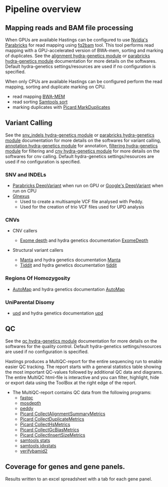 # Pipeline overview

## Mapping reads and BAM file processing
When GPUs are available Hastings can be configured to use [Nvidia's Parabricks](https://www.nvidia.com/en-gb/clara/parabricks/) for read mapping using [fq2bam](https://docs.nvidia.com/clara/parabricks/latest/documentation/tooldocs/man_fq2bam.html#man-fq2bam) tool. This tool performs read mapping with a GPU-accelerated version of BWA-mem, sorting and marking of duplicates. See the [alignment hydra-genetics module](https://hydra-genetics-alignment.readthedocs.io/en/latest/) or [parabricks hydra-genetics module](https://github.com/hydra-genetics/parabricks) documentation for more details on the softwares. Default hydra-genetics settings/resources are used if no configuration is specified.

When only CPUs are available Hastings can be configured perform the read mapping, sorting and duplicate marking on CPU.

- read mapping [BWA-MEM](https://github.com/lh3/bwa)
- read sorting [Samtools sort](https://www.htslib.org/doc/samtools-sort.html)
- marking duplicates with [Picard MarkDuplicates](https://broadinstitute.github.io/picard/command-line-overview.html#MarkDuplicates)

## Variant Calling
See the [snv_indels hydra-genetics module](https://hydra-genetics-snv-indels.readthedocs.io/en/latest/) or [parabricks hydra-genetics module](https://github.com/hydra-genetics/parabricks) documentation for more details on the softwares for variant calling, [annotation hydra-genetics module](https://hydra-genetics-annotation.readthedocs.io/en/latest/) for annotation, [filtering hydra-genetics module](https://hydra-genetics-filtering.readthedocs.io/en/latest/) for filtering and  [cnv hydra-genetics module](https://hydra-genetics-snv-indels.readthedocs.io/en/latest/) for more details on the softwares for cnv calling. Default hydra-genetics settings/resources are used if no configuration is specified.

### SNV and INDELs
- [Parabricks DeepVariant](https://docs.nvidia.com/clara/parabricks/latest/documentation/tooldocs/man_deepvariant.html#man-deepvariant) when run on GPU or [Google's DeepVariant](https://github.com/google/deepvariant) when run on CPU
- [Glnexus](https://github.com/dnanexus-rnd/GLnexus)
    - Used to create a multisample VCF file analysed with Peddy.
    - Used for the creation of trio VCF files used for UPD analysis

### CNVs
- CNV callers
    - [Exome depth](https://github.com/vplagnol/ExomeDepth) and hydra genetics documentation [ExomeDepth](https://hydra-genetics-cnv-sv.readthedocs.io/en/latest/softwares/#exomedepth)

- Structural variant callers
    - [Manta](https://github.com/Illumina/manta) and hydra genetics documentation [Manta](https://hydra-genetics-cnv-sv.readthedocs.io/en/latest/softwares/#manta)
    - [Tiddit](https://github.com/SciLifeLab/TIDDIT) and hydra genetics documentation [tiddit](https://hydra-genetics-cnv-sv.readthedocs.io/en/latest/softwares/#tiddit)

### Regions Of Homozygosity
- [AutoMap](https://github.com/mquinodo/AutoMap) and hydra genetics documentation [AutoMap](https://hydra-genetics-cnv-sv.readthedocs.io/en/latest/softwares/#automap)

### UniParental Disomy 
- [upd](https://github.com/bjhall/upd) and hydra genetics documentation [upd](https://hydra-genetics-cnv-sv.readthedocs.io/en/latest/softwares/#upd)

## QC
See the [qc hydra-genetics module](https://hydra-genetics-qc.readthedocs.io/en/latest/) documentation for more details on the softwares for the quality control. Default hydra-genetics settings/resources are used if no configuration is specified.

Hastings produces a MultiQC-report for the entire sequencing run to enable easier QC tracking. The report starts with a general statistics table showing the most important QC-values followed by additional QC data and diagrams. The entire MultiQC html-file is interactive and you can filter, highlight, hide or export data using the ToolBox at the right edge of the report.

- The MultiQC-report contains QC data from the following programs:
    - [fastqc](https://www.bioinformatics.babraham.ac.uk/projects/fastqc/)
    - [mosdepth](https://github.com/brentp/mosdepth)
    - [peddy](https://github.com/brentp/peddy)
    - [Picard CollectAlignmentSummaryMetrics](https://broadinstitute.github.io/picard/command-line-overview.html#CollectAlignmentSummaryMetrics)
    - [Picard CollectDuplicateMetrics](https://gatk.broadinstitute.org/hc/en-us/articles/360042915371-CollectDuplicateMetrics-Picard)
    - [Picard CollectHsMetrics](https://broadinstitute.github.io/picard/command-line-overview.html#CollectHsMetrics)
    - [Picard CollectGcBiasMetrics](https://broadinstitute.github.io/picard/command-line-overview.html#CollectGcBiasMetrics)
    - [Picard CollectInsertSizeMetrics](https://broadinstitute.github.io/picard/command-line-overview.html#CollectInsertSizeMetrics)
    - [samtools stats](https://www.htslib.org/doc/samtools-stats.html)
    - [samtools idxstats](https://www.htslib.org/doc/samtools-idxstats.html)
    - [verifybamid2](https://github.com/Griffan/VerifyBamID)

## Coverage for genes and gene panels.
Results written to an excel spreadsheet with a tab for each gene panel.

<br />

